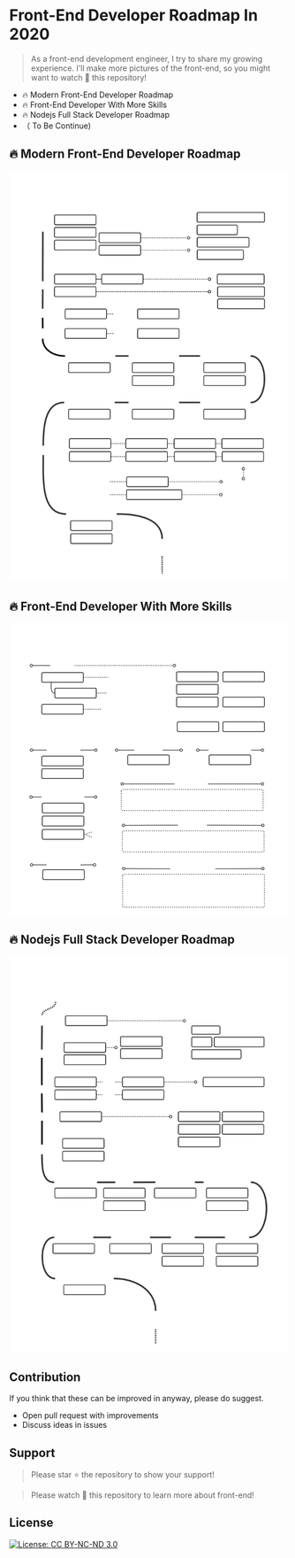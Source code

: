 
# Front-End Developer Roadmap In 2020

> As a front-end development engineer, I try to share my growing experience. I'll make more pictures of the front-end, so you might want to watch 🔭 this repository!

* 🔥 Modern Front-End Developer Roadmap
* 🔥 Front-End Developer With More Skills
* 🔥 Nodejs Full Stack Developer Roadmap
* （ To Be Continue)

## 🔥 Modern Front-End Developer Roadmap

![Modern Front-End Developer Roadmap](./images/frontend-2.svg)

## 🔥 Front-End Developer With More Skills

![More Skills](./images/moreskill-2.svg)

## 🔥 Nodejs Full Stack Developer Roadmap

![Nodejs Full Stack Developer Roadmap](./images/fullstack-1.svg)


## Contribution

If you think that these can be improved in anyway, please do suggest.

* Open pull request with improvements
* Discuss ideas in issues

## Support

> Please star ⭐️ the repository to show your support!

> Please watch 🔭 this repository to learn more about front-end!

 ## License

[![License: CC BY-NC-ND 3.0](https://img.shields.io/badge/License-CC%20BY--NC--ND%203.0-lightgrey.svg)](https://creativecommons.org/licenses/by-nc-nd/3.0/)

